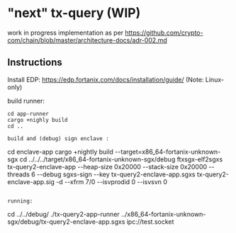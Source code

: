 # "next" tx-query (WIP)
work in progress implementation as per
https://github.com/crypto-com/chain/blob/master/architecture-docs/adr-002.md

## Instructions
Install EDP: https://edp.fortanix.com/docs/installation/guide/
(Note: Linux-only)

build runner:
```
cd app-runner
cargo +nighly build
cd ..

build and (debug) sign enclave :
```
cd enclave-app
cargo +nightly build --target=x86_64-fortanix-unknown-sgx
cd ../../../target/x86_64-fortanix-unknown-sgx/debug
ftxsgx-elf2sgxs tx-query2-enclave-app --heap-size 0x20000 --stack-size 0x20000 --threads 6 --debug
sgxs-sign --key <KEY> tx-query2-enclave-app.sgxs tx-query2-enclave-app.sig -d --xfrm 7/0 --isvprodid 0 --isvsvn 0
```

running:
```
cd ../../debug/
./tx-query2-app-runner ../x86_64-fortanix-unknown-sgx/debug/tx-query2-enclave-app.sgxs ipc://test.socket

```